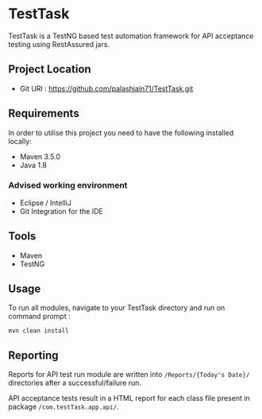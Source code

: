 # TestTask

TestTask is a TestNG based test automation framework for API acceptance testing using RestAssured jars.
 
## Project Location

 - Git URI : https://github.com/palashjain71/TestTask.git

## Requirements

In order to utilise this project you need to have the following installed locally:

- Maven 3.5.0
- Java 1.8

### Advised working environment

- Eclipse / IntelliJ
- Git Integration for the IDE

## Tools

- Maven
- TestNG

## Usage

To run all modules, navigate to your TestTask directory and run on command prompt :

 `mvn clean install`

## Reporting

Reports for API test run module are written into `/Reports/{Today's Date}/` directories after a successful/failure run.

API acceptance tests result in a HTML report for each class file present in package `/com.testTask.app.api/`.
